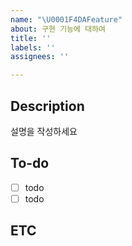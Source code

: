 ```yaml
---
name: "\U0001F4DAFeature"
about: 구현 기능에 대하여
title: ''
labels: ''
assignees: ''

---
```


##  Description
설명을 작성하세요

## To-do
- [ ] todo
- [ ] todo

## ETC
